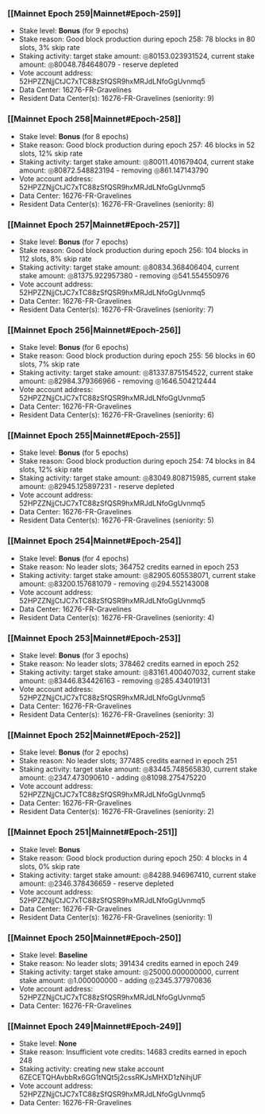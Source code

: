 ### [[Mainnet Epoch 259|Mainnet#Epoch-259]]
* Stake level: **Bonus** (for 9 epochs)
* Stake reason: Good block production during epoch 258: 78 blocks in 80 slots, 3% skip rate
* Staking activity: target stake amount: ◎80153.023931524, current stake amount: ◎80048.784648079 - reserve depleted
* Vote account address: 52HPZZNjjCtJC7xTC88zSfQSR9hxMRJdLNfoGgUvnmq5
* Data Center: 16276-FR-Gravelines
* Resident Data Center(s): 16276-FR-Gravelines (seniority: 9)
### [[Mainnet Epoch 258|Mainnet#Epoch-258]]
* Stake level: **Bonus** (for 8 epochs)
* Stake reason: Good block production during epoch 257: 46 blocks in 52 slots, 12% skip rate
* Staking activity: target stake amount: ◎80011.401679404, current stake amount: ◎80872.548823194 - removing ◎861.147143790
* Vote account address: 52HPZZNjjCtJC7xTC88zSfQSR9hxMRJdLNfoGgUvnmq5
* Data Center: 16276-FR-Gravelines
* Resident Data Center(s): 16276-FR-Gravelines (seniority: 8)
### [[Mainnet Epoch 257|Mainnet#Epoch-257]]
* Stake level: **Bonus** (for 7 epochs)
* Stake reason: Good block production during epoch 256: 104 blocks in 112 slots, 8% skip rate
* Staking activity: target stake amount: ◎80834.368406404, current stake amount: ◎81375.922957380 - removing ◎541.554550976
* Vote account address: 52HPZZNjjCtJC7xTC88zSfQSR9hxMRJdLNfoGgUvnmq5
* Data Center: 16276-FR-Gravelines
* Resident Data Center(s): 16276-FR-Gravelines (seniority: 7)
### [[Mainnet Epoch 256|Mainnet#Epoch-256]]
* Stake level: **Bonus** (for 6 epochs)
* Stake reason: Good block production during epoch 255: 56 blocks in 60 slots, 7% skip rate
* Staking activity: target stake amount: ◎81337.875154522, current stake amount: ◎82984.379366966 - removing ◎1646.504212444
* Vote account address: 52HPZZNjjCtJC7xTC88zSfQSR9hxMRJdLNfoGgUvnmq5
* Data Center: 16276-FR-Gravelines
* Resident Data Center(s): 16276-FR-Gravelines (seniority: 6)
### [[Mainnet Epoch 255|Mainnet#Epoch-255]]
* Stake level: **Bonus** (for 5 epochs)
* Stake reason: Good block production during epoch 254: 74 blocks in 84 slots, 12% skip rate
* Staking activity: target stake amount: ◎83049.808715985, current stake amount: ◎82945.125897231 - reserve depleted
* Vote account address: 52HPZZNjjCtJC7xTC88zSfQSR9hxMRJdLNfoGgUvnmq5
* Data Center: 16276-FR-Gravelines
* Resident Data Center(s): 16276-FR-Gravelines (seniority: 5)
### [[Mainnet Epoch 254|Mainnet#Epoch-254]]
* Stake level: **Bonus** (for 4 epochs)
* Stake reason: No leader slots; 364752 credits earned in epoch 253
* Staking activity: target stake amount: ◎82905.605538071, current stake amount: ◎83200.157681079 - removing ◎294.552143008
* Vote account address: 52HPZZNjjCtJC7xTC88zSfQSR9hxMRJdLNfoGgUvnmq5
* Data Center: 16276-FR-Gravelines
* Resident Data Center(s): 16276-FR-Gravelines (seniority: 4)
### [[Mainnet Epoch 253|Mainnet#Epoch-253]]
* Stake level: **Bonus** (for 3 epochs)
* Stake reason: No leader slots; 378462 credits earned in epoch 252
* Staking activity: target stake amount: ◎83161.400407032, current stake amount: ◎83446.834426163 - removing ◎285.434019131
* Vote account address: 52HPZZNjjCtJC7xTC88zSfQSR9hxMRJdLNfoGgUvnmq5
* Data Center: 16276-FR-Gravelines
* Resident Data Center(s): 16276-FR-Gravelines (seniority: 3)
### [[Mainnet Epoch 252|Mainnet#Epoch-252]]
* Stake level: **Bonus** (for 2 epochs)
* Stake reason: No leader slots; 377485 credits earned in epoch 251
* Staking activity: target stake amount: ◎83445.748565830, current stake amount: ◎2347.473090610 - adding ◎81098.275475220
* Vote account address: 52HPZZNjjCtJC7xTC88zSfQSR9hxMRJdLNfoGgUvnmq5
* Data Center: 16276-FR-Gravelines
* Resident Data Center(s): 16276-FR-Gravelines (seniority: 2)
### [[Mainnet Epoch 251|Mainnet#Epoch-251]]
* Stake level: **Bonus**
* Stake reason: Good block production during epoch 250: 4 blocks in 4 slots, 0% skip rate
* Staking activity: target stake amount: ◎84288.946967410, current stake amount: ◎2346.378436659 - reserve depleted
* Vote account address: 52HPZZNjjCtJC7xTC88zSfQSR9hxMRJdLNfoGgUvnmq5
* Data Center: 16276-FR-Gravelines
* Resident Data Center(s): 16276-FR-Gravelines (seniority: 1)
### [[Mainnet Epoch 250|Mainnet#Epoch-250]]
* Stake level: **Baseline**
* Stake reason: No leader slots; 391434 credits earned in epoch 249
* Staking activity: target stake amount: ◎25000.000000000, current stake amount: ◎1.000000000 - adding ◎2345.377970836
* Vote account address: 52HPZZNjjCtJC7xTC88zSfQSR9hxMRJdLNfoGgUvnmq5
* Data Center: 16276-FR-Gravelines
### [[Mainnet Epoch 249|Mainnet#Epoch-249]]
* Stake level: **None**
* Stake reason: Insufficient vote credits: 14683 credits earned in epoch 248
* Staking activity: creating new stake account 6ZECETQHAvbbRx6GG1tNQt5j2cssRKJsMHXD1zNihjUF
* Vote account address: 52HPZZNjjCtJC7xTC88zSfQSR9hxMRJdLNfoGgUvnmq5
* Data Center: 16276-FR-Gravelines